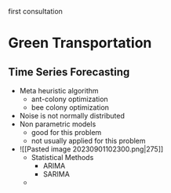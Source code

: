 
first consultation

# Green Transportation
## Time Series Forecasting
- Meta heuristic algorithm
	- ant-colony optimization
	- bee colony optimization
- Noise is not normally distributed
- Non parametric models
	- good for this problem
	- not usually applied for this problem
- ![[Pasted image 20230901102300.png|275]]
	- Statistical Methods
		- ARIMA
		- SARIMA
	- 
